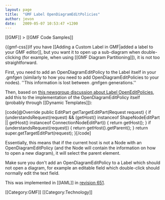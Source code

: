 ```yaml
---
layout: page
title:  "GMF Label OpenDiagramEditPolicies"
author: jevon
date:   2009-05-07 10:53:47 +1200
---
```


[[GMF]] > [[GMF Code Samples]]

{{gmf-css}}If you have [[Adding a Custom Label in GMF|added a label to your GMF editor]], but you want it to open up a sub-diagram when double-clicking (for example, when using [[GMF Diagram Partitioning]]), it is not too straightforward.

First, you need to add an OpenDiagramEditPolicy to the Label itself in your .gmfgen (similarly to how you need to add OpenDiagramEditPolicies to your nodes). ''This information is lost between .gmfgen generations.''

Then, based on <a href="http://dev.eclipse.org/newslists/news.eclipse.modeling.gmf/msg08170.html">this newsgroup discussion about Label OpenEditPolicies</a>, add this to the implementation of the OpenDiagramEditPolicy itself (probably through [[Dynamic Templates]]):

[code]@Override
public EditPart getTargetEditPart(Request request) {
  if (understandsRequest(request) && (getHost() instanceof ShapeNodeEditPart || getHost() instanceof ConnectionNodeEditPart)) {
    return getHost();
  }
  if (understandsRequest(request)) {
    return getHost().getParent();
  }
  return super.getTargetEditPart(request);
}[/code]

Essentially, this means that if the current host is not a Node with an OpenDiagramEditPolicy (and the Node will contain the information on how to open a new diagram), it will select the parent element.

Make sure you don't add an OpenDiagramEditPolicy to a Label which should not open a diagram, for example an editable field which double-click should normally edit the text field.

This was implemented in [[IAML]] in <a href="http://code.google.com/p/iaml/source/detail?r=651">revision 651</a>.

[[Category:GMF]]
[[Category:Technology]]
